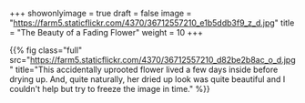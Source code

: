 +++
showonlyimage = true
draft = false
image = "https://farm5.staticflickr.com/4370/36712557210_e1b5ddb3f9_z_d.jpg"
title = "The Beauty of a Fading Flower"
weight = 10
+++

{{% fig class="full" src="https://farm5.staticflickr.com/4370/36712557210_d82be2b8ac_o_d.jpg" title="This accidentally uprooted flower lived a few days inside before drying up. And, quite naturally, her dried up look was quite beautiful and I couldn't help but try to freeze the image in time." %}}
